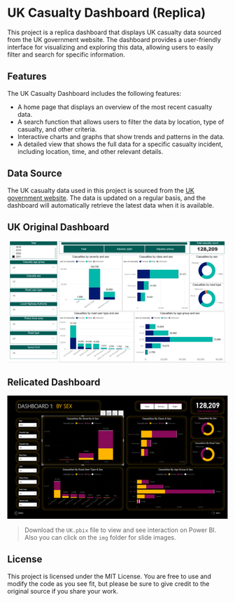 # UK Casualty Dashboard (Replica)

This project is a replica dashboard that displays UK casualty data sourced from the UK government website. The dashboard provides a user-friendly interface for visualizing and exploring this data, allowing users to easily filter and search for specific information.

## Features
The UK Casualty Dashboard includes the following features:

- A home page that displays an overview of the most recent casualty data.
- A search function that allows users to filter the data by location, type of casualty, and other criteria.
- Interactive charts and graphs that show trends and patterns in the data.
- A detailed view that shows the full data for a specific casualty incident, including location, time, and other relevant details.

## Data Source
The UK casualty data used in this project is sourced from the [UK government website](https://maps.dft.gov.uk/road-casualties/index.html). The data is updated on a regular basis, and the dashboard will automatically retrieve the latest data when it is available.

## UK Original Dashboard
![Screenshot of the UK Casualty Dashboard](https://github.com/JZMNE/UK-Casualty-Dashboard-Replica/blob/main/img/uk.png)

## Relicated Dashboard
![Screenshot of the Replicatedd UK Casualty Dashboard](https://github.com/JZMNE/UK-Casualty-Dashboard-Replica/blob/main/img/img2.png)
> Download the `UK.pbix` file to view and see interaction on Power BI. Also you can click on the `img` folder for slide images.

## License
This project is licensed under the MIT License. You are free to use and modify the code as you see fit, but please be sure to give credit to the original source if you share your work.
